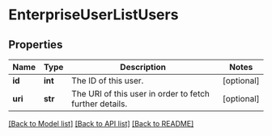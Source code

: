 # EnterpriseUserListUsers

## Properties
Name | Type | Description | Notes
------------ | ------------- | ------------- | -------------
**id** | **int** | The ID of this user. | [optional] 
**uri** | **str** | The URI of this user in order to fetch further details. | [optional] 

[[Back to Model list]](../README.md#documentation-for-models) [[Back to API list]](../README.md#documentation-for-api-endpoints) [[Back to README]](../README.md)


